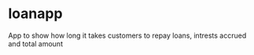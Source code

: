 # loanapp
App to show how long it takes customers to repay loans, intrests accrued and total amount
